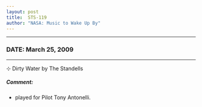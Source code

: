 ```yaml
---
layout: post
title:  STS-119
author: "NASA: Music to Wake Up By"
---
```


----
### DATE: March 25, 2009
----
⊹ Dirty Water by The Standells

##### Comment:
* played for Pilot Tony Antonelli.
